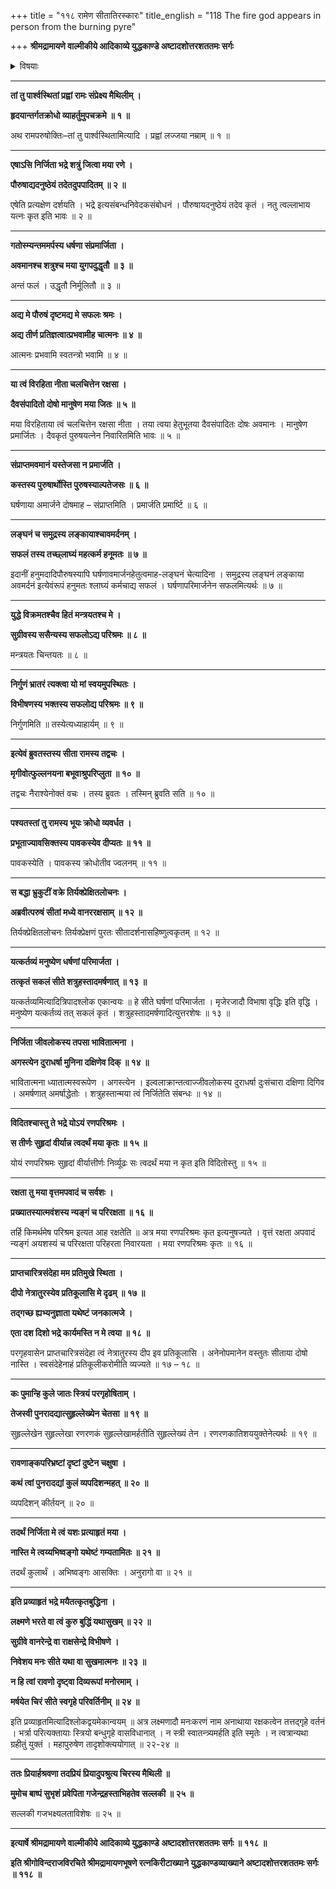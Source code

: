 +++
title = "११८ रामेण सीतातिरस्कारः"
title_english = "118 The fire god appears in person from the burning pyre"

+++
**श्रीमद्रामायणे वाल्मीकीये आदिकाव्ये युद्धकाण्डे अष्टादशोत्तरशततमः सर्गः**


<details><summary>विषयाः</summary>

रामेणसीतांप्रति रावणवधावधिप्रयासस्य निजापयशःप्रमार्जनप्रयोजकत्वोक्तिपूर्वकं तच्चारित्रशुद्धिसंदेहरूपहेतूक्त्या तत्परिग्रहानभिरोचनवचनम् ॥ १ ॥

</details>


****

**तां तु पार्श्वस्थितां प्रह्वां रामः संप्रेक्ष्य मैथिलीम् ।**

**हृदयान्तर्गतक्रोधो व्याहर्तुमुपचक्रमे ॥ १ ॥**

अथ रामपरुषोक्तिः–तां तु पार्श्वस्थितामित्यादि । प्रह्वां लज्जया नम्राम् ॥ १ ॥

****

**एषाऽसि निर्जिता भद्रे शत्रुं जित्वा मया रणे ।**

**पौरुषाद्यदनुष्ठेयं तदेतदुपपादितम् ॥ २ ॥**

एषेति प्रत्यक्षेण दर्शयति । भद्रे इत्यसंबन्धनिवेदकसंबोधनं । पौरुषायदनुष्ठेयं तदेव कृतं । नतु त्वल्लाभाय यत्नः कृत इति भावः ॥ २ ॥

****

**गतोस्म्यन्तममर्पस्य धर्षणा संप्रमार्जिता ।**

**अवमानश्च शत्रुश्च मया युगपदुद्धृतौ ॥ ३ ॥**

अन्तं फलं । उद्धृतौ निर्मूलितौ ॥ ३ ॥

****

**अद्य मे पौरुषं दृष्टमद्य मे सफलः श्रमः ।**

**अद्य तीर्ण प्रतिज्ञत्वात्प्रभवामीह चात्मनः ॥ ४ ॥**

आत्मनः प्रभवामि स्वतन्त्रो भवामि ॥ ४ ॥

****

**या त्वं विरहिता नीता चलचित्तेन रक्षसा ।**

**दैवसंपादितो दोषो मानुषेण मया जितः ॥ ५ ॥**

मया विरहिताया त्वं चलचित्तेन रक्षसा नीता । तया त्वया हेतुभूतया दैवसंपादितः दोषः अवमानः । मानुषेण प्रमार्जितः । दैवकृतं पुरुषयत्नेन निवारितमिति भावः ॥ ५ ॥

****

**संप्राप्तमवमानं यस्तेजसा न प्रमार्जति ।**

**कस्तस्य पुरुषार्थोस्ति पुरुषस्याल्पतेजसः ॥ ६ ॥**

घर्षणाया अमार्जने दोषमाह – संप्राप्तमिति । प्रमार्जति प्रमार्ष्टि ॥ ६ ॥

****

**लङ्घनं च समुद्रस्य लङ्कायाश्चावमर्दनम् ।**

**सफलं तस्य तच्छ्लाघ्यं महत्कर्म हनूमतः ॥ ७ ॥**

इदानीं हनुमदादिपौरुषस्यापि घर्षणावमार्जनहेतुत्वमाह-लङ्घनं चेत्यादिना । समुद्रस्य लङ्घनं लङ्काया अवमर्दनं इत्येवंरूपं हनुमतः श्लाघ्यं कर्मचाद्य सफलं । घर्षणापरिमार्जनेन सफलमित्यर्थः ॥ ७ ॥

****

**युद्धे विक्रमतश्चैव हितं मन्त्रयतश्च मे ।**

**सुग्रीवस्य ससैन्यस्य सफलोऽद्य परिश्रमः ॥ ८ ॥**

मन्त्रयतः चिन्तयतः ॥ ८ ॥

****

**निर्गुणं भ्रातरं त्यक्त्वा यो मां स्वयमुपस्थितः ।**

**विभीषणस्य भक्तस्य सफलोद्य परिश्रमः ॥ ९ ॥**

निर्गुणमिति ॥ तस्येत्यध्याहार्यम् ॥ ९ ॥

****

**इत्येवं ब्रुवतस्तस्य सीता रामस्य तद्वचः ।**

**मृगीवोत्फुल्लनयना बभूवाश्रुपरिप्लुता ॥ १० ॥**

तद्वचः नैराश्येनोक्तं वचः । तस्य ब्रुवतः । तस्मिन् ब्रुवति सति ॥ १० ॥

****

**पश्यतस्तां तु रामस्य भूयः क्रोधो व्यवर्धत ।**

**प्रभूताज्यावसिक्तस्य पावकस्येव दीप्यतः ॥ ११ ॥**

पावकस्येति । पावकस्य क्रोधोतीव ज्वलनम् ॥ ११ ॥

****

**स बद्धा भ्रुकुटीं वक्रे तिर्यक्प्रेक्षितलोचनः ।**

**अब्रवीत्परुषं सीतां मध्ये वानररक्षसाम् ॥ १२ ॥**

तिर्यक्प्रेक्षितलोचनः तिर्यक्प्रेक्षणं पुरतः सीतादर्शनासहिष्णुत्वकृतम् ॥ १२ ॥

****

**यत्कर्तव्यं मनुष्येण धर्षणां परिमार्जता ।**

**तत्कृतं सकलं सीते शत्रुहस्तादमर्षणात् ॥ १३ ॥**

यत्कर्तव्यमित्यादित्रिपादश्लोक एकान्वयः ॥ हे सीते घर्षणां परिमार्जता । मृजेरजादौ विभाषा वृद्धिः इति वृद्धि । मनुष्येण यत्कर्तव्यं तत् सकलं कृतं । शत्रुहस्तादमर्षणादित्युत्तरशेषः ॥ १३ ॥

****

**निर्जिता जीवलोकस्य तपसा भावितात्मना ।**

**अगस्त्येन दुराधर्षा मुनिना दक्षिणेव दिक् ॥ १४ ॥**

भावितात्मना ध्यातात्मस्वरूपेण । अगस्त्येन । इल्वलाक्रान्तत्वाज्जीवलोकस्य दुराधर्षा दुःसंचारा दक्षिणा दिगिव । अमर्षणात् अमर्षाद्धेतोः । शत्रुहस्तान्मया त्वं निर्जितेति संबन्धः ॥ १४ ॥

****

**विदितश्चास्तु ते भद्रे योऽयं रणपरिश्रमः ।**

**स तीर्णः सुहृदां वीर्यान्न त्वदर्थं मया कृतः ॥ १५ ॥**

योयं रणपरिश्रमः सुहृदां वीर्यात्तीर्णः निर्व्यूढः सः त्वदर्थं मया न कृत इति विदितोस्तु ॥ १५ ॥

****

**रक्षता तु मया वृत्तमपवादं च सर्वशः ।**

**प्रख्यातस्यात्मवंशस्य न्यङ्गं च परिरक्षता ॥ १६ ॥**

तर्हि किमर्थमेष परिश्रम इत्यत आह रक्षतेति ॥ अत्र मया रणपरिश्रमः कृत इत्यनुषज्यते । वृत्तं रक्षता अपवादं न्यङ्गं अयशस्यं च परिरक्षता परिहरता निवारयता । मया रणपरिश्रमः कृतः ॥ १६ ॥

****

**प्राप्तचारित्रसंदेहा मम प्रतिमुखे स्थिता ।**

**दीपो नेत्रातुरस्येव प्रतिकूलासि मे दृढम् ॥ १७ ॥**

**तद्गच्छ ह्यभ्यनुज्ञाता यथेष्टं जनकात्मजे ।**

**एता दश दिशो भद्रे कार्यमस्ति न मे त्वया ॥ १८ ॥**

परगृहवासेन प्राप्तचारित्रसंदेहा त्वं नेत्रातुरस्य दीप इव प्रतिकूलासि । अनेनोपमानेन वस्तुतः सीताया दोषो नास्ति । स्वसंदेहेनाहं प्रतिकूलीकरोमीति व्यज्यते ॥ १७ – १८ ॥

****

**कः पुमान्हि कुले जातः स्त्रियं परगृहोषिताम् ।**

**तेजस्वी पुनरादद्यात्सुहृल्लेख्येन चेतसा ॥ १९ ॥**

सुहृल्लेखेन सुहृल्लेखा रणरणकं सुहृल्लेखामर्हतीति सुहृल्लेख्यं तेन । रणरणकातिशययुक्तेनेत्यर्थः ॥ १९ ॥

****

**रावणाङ्कपरिभ्रष्टां दृष्टां दुष्टेन चक्षुषा ।**

**कथं त्वां पुनरादद्यां कुलं व्यपदिशन्महत् ॥ २० ॥**

व्यपदिशन् कीर्तयन् ॥ २० ॥

****

**तदर्थं निर्जिता मे त्वं यशः प्रत्याहृतं मया ।**

**नास्ति मे त्वय्यभिष्वङ्गो यथेष्टं गम्यतामितः ॥ २१ ॥**

तदर्थं कुलार्थं । अभिष्वङ्गः आसक्तिः । अनुरागो वा ॥ २१ ॥

****

**इति प्रव्याहृतं भद्रे मयैतत्कृतबुद्धिना ।**

**लक्ष्मणे भरते वा त्वं कुरु बुद्धिं यथासुखम् ॥ २२ ॥**

**सुग्रीवे वानरेन्द्रे वा राक्षसेन्द्रे विभीषणे ।**

**निवेशय मनः सीते यथा वा सुखमात्मनः ॥ २३ ॥**

**न हि त्वां रावणो दृष्ट्वा दिव्यरूपां मनोरमाम् ।**

**मर्षयेत चिरं सीते स्वगृहे परिवर्तिनीम् ॥ २४ ॥**

इति प्रव्याहृतमित्यादिश्लोकद्वयमेकान्वयम् ॥ अत्र लक्ष्मणादौ मनःकरणं नाम अनाथाया रक्षकत्वेन तत्तद्गृहे वर्तनं । भर्त्रा परित्यक्तायाः स्त्रियो बन्धुगृहे वासविधानात् । न स्त्री स्वातन्त्र्यमर्हति इति स्मृतेः । न त्वत्रान्यथा ग्रहीतुं युक्तं । महापुरुषेण तादृशोक्त्ययोगात् ॥ २२-२४ ॥

****

**ततः प्रियार्हश्रवणा तदप्रियं प्रियादुपश्रुत्य चिरस्य मैथिली ॥**

**मुमोच बाष्पं सुभृशं प्रवेपिता गजेन्द्रहस्ताभिहतेव सल्लकी ॥ २५ ॥**

सल्लकी गजभक्ष्यलताविशेषः ॥ २५ ॥

****

**इत्यार्षे श्रीमद्रामायणे वाल्मीकीये आदिकाव्ये युद्धकाण्डे अष्टादशोत्तरशततमः सर्गः ॥ ११८ ॥**

**इति श्रीगोविन्दराजविरचिते श्रीमद्रामायणभूषणे रत्नकिरीटाख्याने युद्धकाण्डव्याख्याने अष्टादशोत्तरशततमः सर्गः ॥ ११८ ॥**
